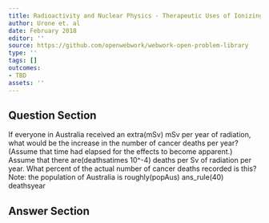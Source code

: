 ```yaml
---
title: Radioactivity and Nuclear Physics - Therapeutic Uses of Ionizing Radiation
author: Urone et. al
date: February 2018
editor: ''
source: https://github.com/openwebwork/webwork-open-problem-library
type: ''
tags: []
outcomes:
- TBD
assets: ''
---
```


## Question Section 

If everyone in Australia received an extra(mSv) mSv per year of radiation, what would  be the increase in the number of cancer deaths per year? (Assume that time had  elapsed for the effects to become apparent.) Assume that there are(deathsatimes 10^-4) deaths per Sv of radiation per year. What percent of the actual number of cancer deaths recorded is this? 
Note: the population of Australia is roughly(popAus)
ans_rule(40) deathsyear


## Answer Section

